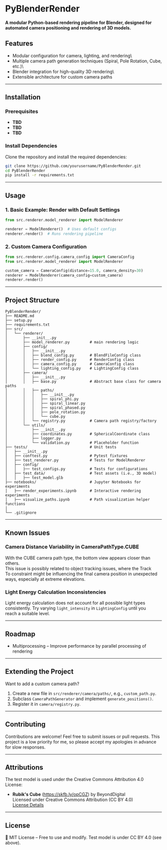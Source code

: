 # **PyBlenderRender**
**A modular Python-based rendering pipeline for Blender, designed for automated camera positioning and rendering of 3D models.**

## **Features**

- Modular configuration for camera, lighting, and rendering\
- Multiple camera path generation techniques (Spiral, Pole Rotation, Cube, etc.)\
- Blender integration for high-quality 3D rendering\
- Extensible architecture for custom camera paths

---

## **Installation**

### **Prerequisites**

- **TBD**
- **TBD**
- **TBD**

### **Install Dependencies**

Clone the repository and install the required dependencies:

```bash
git clone https://github.com/yourusername/PyBlenderRender.git  
cd PyBlenderRender  
pip install -r requirements.txt  
```

---

## **Usage**

### **1. Basic Example: Render with Default Settings**

```python
from src.renderer.model_renderer import ModelRenderer

renderer = ModelRenderer()  # Uses default configs
renderer.render()  # Runs rendering pipeline
```

### **2. Custom Camera Configuration**

```python
from src.renderer.config.camera_config import CameraConfig
from src.renderer.model_renderer import ModelRenderer

custom_camera = CameraConfig(distance=15.0, camera_density=30)
renderer = ModelRenderer(camera_config=custom_camera)
renderer.render()
```

---

## **Project Structure**

```
PyBlenderRender/
├── README.md
├── setup.py
├── requirements.txt
├── src/
│   └── renderer/
│       ├── __init__.py
│       ├── model_renderer.py         # main rendering logic
│       ├── config/
│       │   ├── __init__.py
│       │   ├── blend_config.py       # BlendFileConfig class
│       │   ├── render_config.py      # RenderConfig class
│       │   ├── camera_config.py      # CameraConfig class
│       │   └── lighting_config.py    # LightingConfig class
│       ├── camera/
│       │   ├── __init__.py
│       │   ├── base.py               # Abstract base class for camera paths
│       │   ├── paths/
│       │   │   ├── __init__.py
│       │   │   ├── spiral_phi.py
│       │   │   ├── spiral_linear.py
│       │   │   ├── spiral_phased.py
│       │   │   ├── pole_rotation.py
│       │   │   └── cube.py
│       │   └── registry.py           # Camera path registry/factory
│       └── utils/
│           ├── __init__.py
│           ├── coordinates.py        # SphericalCoordinate class
│           ├── logger.py
│           └── validation.py         # Placeholder function
├── tests/                            # Unit tests
│   ├── __init__.py
│   ├── conftest.py                   # Pytest fixtures
│   ├── test_renderer.py              # Tests for ModelRenderer
│   ├── config/
│   │   ├── test_configs.py           # Tests for configurations
│   ├── test_data/                    # Test assets (i.e., 3D model)
│   │   ├── test_model.glb
├── notebooks/                        # Jupyter Notebooks for experiments
│   ├── render_experiments.ipynb      # Interactive rendering experiments
│   ├── visualize_paths.ipynb         # Path visualization helper functions
│
└── .gitignore
```

---

## **Known Issues**

### Camera Distance Variability in CameraPathType.CUBE

With the CUBE camera path type, the bottom view appears closer than others.  
This issue is possibly related to object tracking issues, where the Track  
To constraint might be influencing the final camera position in unexpected  
ways, especially at extreme elevations.

### Light Energy Calculation Inconsistencies

Light energy calculation does not account for all possible light types  
consistently. Try varying `light_intensity` in `LightingConfig` until you  
reach a suitable level.

---

## **Roadmap**

- Multiprocessing – Improve performance by parallel processing of rendering

---

## **Extending the Project**

Want to add a custom camera path?

1. Create a new file in `src/renderer/camera/paths/`, e.g., `custom_path.py`.
2. Subclass `CameraPathGenerator` and implement `generate_positions()`.
3. Register it in `camera/registry.py`.

---

## **Contributing**

Contributions are welcome! Feel free to submit issues or pull requests. 
This project is a low priority for me, so please accept my apologies in
advance for slow responses.

---

## Attributions

The test model is used under the Creative Commons Attribution 4.0 License:

- **Rubik's Cube** (https://skfb.ly/opCGZ) by BeyondDigital  
  Licensed under Creative Commons Attribution (CC BY 4.0)  
  [License Details](http://creativecommons.org/licenses/by/4.0/)

---

## **License**

📜 MIT License – Free to use and modify. Test model is under CC BY 4.0 (see above).


